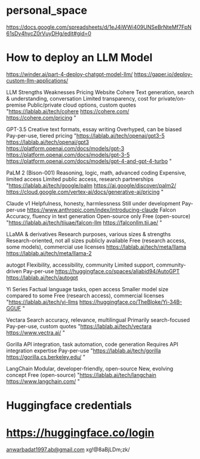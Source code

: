 # personal_space

https://docs.google.com/spreadsheets/d/1eJ4iWWi409UNSeBrNteMf7FpN61sDy4hycZ0rVuyDHg/edit#gid=0 

# How to deploy an LLM Model

https://winder.ai/part-4-deploy-chatgpt-model-llm/
https://gaper.io/deploy-custom-llm-applications/

LLM	Strengths	Weaknesses	Pricing	Website
Cohere	Text generation, search & understanding, conversation	Limited transparency, cost for private/on-premise	Public/private cloud options, custom quotes	"https://lablab.ai/tech/cohere 
https://cohere.com/ 
https://cohere.com/pricing "

GPT-3.5	Creative text formats, essay writing	Overhyped, can be biased	Pay-per-use, tiered pricing	"https://lablab.ai/tech/openai/gpt3-5  
https://lablab.ai/tech/openai/gpt3   
https://platform.openai.com/docs/models/gpt-3 
https://platform.openai.com/docs/models/gpt-3-5 
https://platform.openai.com/docs/models/gpt-4-and-gpt-4-turbo "

PaLM 2 (Bison-001)	Reasoning, logic, math, advanced coding	Expensive, limited access	Limited public access, research partnerships	"https://lablab.ai/tech/google/palm 
https://ai.google/discover/palm2/ 
https://cloud.google.com/vertex-ai/docs/generative-ai/pricing "

Claude v1	Helpfulness, honesty, harmlessness	Still under development	Pay-per-use	https://www.anthropic.com/index/introducing-claude 
Falcon	Accuracy, fluency in text generation	Open-source only	Free (open-source)	"https://lablab.ai/tech/tiiuae/falcon-llm
https://falconllm.tii.ae/ "

LLaMA & derivatives	Research purposes, various sizes & strengths	Research-oriented, not all sizes publicly available	Free (research access, some models), commercial use licenses	https://lablab.ai/tech/meta/llama https://lablab.ai/tech/meta/llama-2 

autogpt	Flexibility, accessibility, community	Limited support, community-driven	Pay-per-use	https://huggingface.co/spaces/aliabid94/AutoGPT https://lablab.ai/tech/autogpt 

Yi Series	Factual language tasks, open access	Smaller model size compared to some	Free (research access), commercial licenses	"https://lablab.ai/tech/yi-llms 
https://huggingface.co/TheBloke/Yi-34B-GGUF "

Vectara	Search accuracy, relevance, multilingual	Primarily search-focused	Pay-per-use, custom quotes	"https://lablab.ai/tech/vectara 
https://www.vectra.ai/ "

Gorilla	API integration, task automation, code generation	Requires API integration expertise	Pay-per-use	"https://lablab.ai/tech/gorilla
https://gorilla.cs.berkeley.edu/ "

LangChain	Modular, developer-friendly, open-source	New, evolving concept	Free (open-source)	"https://lablab.ai/tech/langchain 
https://www.langchain.com/ "

# Huggingface credentials

# https://huggingface.co/login
anwarbadat1997.ab@gmail.com
xg!@8aBjLDm;zk/
